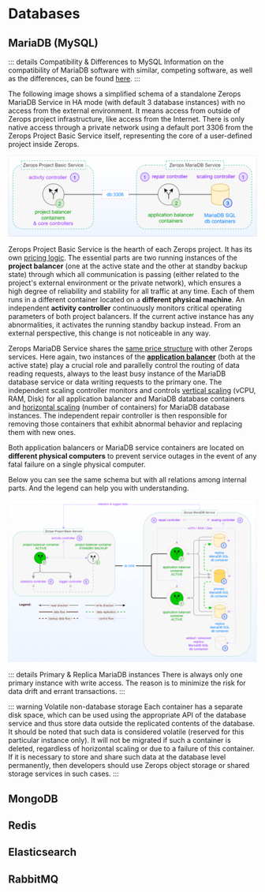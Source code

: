 # Databases

## MariaDB (MySQL)

<!-- markdownlint-disable DOCSMD004 -->
::: details Compatibility & Differences to MySQL
Information on the compatibility of MariaDB software with similar, competing software, as well as the differences, can be found [here](https://mariadb.com/kb/en/compatibility-differences).
:::
<!-- markdownlint-enable DOCSMD004 -->

The following image shows a simplified schema of a standalone Zerops MariaDB Service in HA mode (with default 3 database instances) with no access from the external environment. It means access from outside of Zerops project infrastructure, like access from the Internet. There is only native access through a private network using a default port 3306 from the Zerops Project Basic Service itself, representing the core of a user-defined project inside Zerops.

![Zerops MariaDB Service](./images/Zerops-MariaDB-Service-Base.png "Zerops MariaDB Service")

Zerops Project Basic Service is the hearth of each Zerops project. It has its own [pricing logic](/documentation/overview/pricing.html#projects). The essential parts are two running instances of the **project balancer** (one at the active state and the other at standby backup state) through which all communication is passing (either related to the project's external environment or the private network), which ensures a high degree of reliability and stability for all traffic at any time. Each of them runs in a different container located on a **different physical machine**. An independent **activity controller** continuously monitors critical operating parameters of both project balancers. If the current active instance has any abnormalities, it activates the running standby backup instead. From an external perspective, this change is not noticeable in any way.

Zerops MariaDB Service shares the [same price structure](/documentation/overview/pricing.html#services) with other Zerops services. Here again, two instances of the **[application balancer](https://mariadb.com/kb/en/maxscale)** (both at the active state) play a crucial role and parallelly control the routing of data reading requests, always to the least busy instance of the MariaDB database service or data writing requests to the primary one. The independent scaling controller monitors and controls [vertical scaling](/documentation/automatic-scaling/how-automatic-scaling-works.html#vertical-scaling) (vCPU, RAM, Disk) for all application balancer and MariaDB database containers and [horizontal scaling](/documentation/automatic-scaling/how-automatic-scaling-works.html#horizontal-scaling) (number of containers) for MariaDB database instances. The independent repair controller is then responsible for removing those containers that exhibit abnormal behavior and replacing them with new ones.

Both application balancers or MariaDB service containers are located on **different physical computers** to prevent service outages in the event of any fatal failure on a single physical computer.

Below you can see the same schema but with all relations among internal parts. And the legend can help you with understanding.

![Zerops MariaDB Service](./images/Zerops-MariaDB-Service-Detail.png "Zerops MariaDB Service")

<!-- markdownlint-disable DOCSMD004 -->
::: details Primary & Replica MariaDB instances
There is always only one primary instance with write access. The reason is to minimize the risk for data drift and errant transactions.
:::
<!-- markdownlint-enable DOCSMD004 -->

<!-- markdownlint-disable DOCSMD004 -->
::: warning Volatile non-database storage
Each container has a separate disk space, which can be used using the appropriate API of the database service and thus store data outside the replicated contents of the database. It should be noted that such data is considered volatile (reserved for this particular instance only). It will not be migrated if such a container is deleted, regardless of horizontal scaling or due to a failure of this container. If it is necessary to store and share such data at the database level permanently, then developers should use Zerops object storage or shared storage services in such cases.
:::
<!-- markdownlint-enable DOCSMD004 -->

## MongoDB

## Redis

## Elasticsearch

## RabbitMQ
